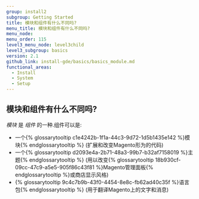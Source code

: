 ```yaml
---
group: install2
subgroup: Getting Started
title: 模块和组件有什么不同吗?
menu_title: 模块和组件有什么不同吗?
menu_node:
menu_order: 115
level3_menu_node: level3child
level3_subgroup: basics
version: 2.1
github_link: install-gde/basics/basics_module.md
functional_areas:
  - Install
  - System
  - Setup
---
```

 
## 模块和组件有什么不同吗?
*模块* 是 *组件* 的一种.组件可以是:

*	一个{% glossarytooltip c1e4242b-1f1a-44c3-9d72-1d5b1435e142 %}模块{% endglossarytooltip %} (扩展和改变Magento形为的代码)
*	一个{% glossarytooltip d2093e4a-2b71-48a3-99b7-b32af7158019 %}主题{% endglossarytooltip %} (用以改变{% glossarytooltip 18b930cf-09cc-47c9-a5e5-905f86c43f81 %}Magento管理面板{% endglossarytooltip %}或商店显示风格)
*	{% glossarytooltip 9c4c7b9b-43f0-4454-8e8c-fb62ad40c35f %}语言包{% endglossarytooltip %} (用于翻译Magento上的文字和消息)
